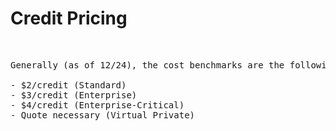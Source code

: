 # Credit Pricing

<br/>

<pre>
Generally (as of 12/24), the cost benchmarks are the following per account type:

- $2/credit (Standard)
- $3/credit (Enterprise)
- $4/credit (Enterprise-Critical)
- Quote necessary (Virtual Private)

</pre>